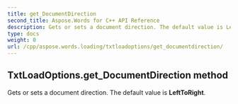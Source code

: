 ```yaml
---
title: get_DocumentDirection
second_title: Aspose.Words for C++ API Reference
description: Gets or sets a document direction. The default value is LeftToRight. 
type: docs
weight: 0
url: /cpp/aspose.words.loading/txtloadoptions/get_documentdirection/
---
```

## TxtLoadOptions.get_DocumentDirection method


Gets or sets a document direction. The default value is **LeftToRight**.

